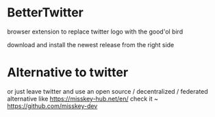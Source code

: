 # BetterTwitter
browser extension to replace twitter logo with the good'ol bird

download and install the newest release from the right side

# Alternative to twitter
or just leave twitter and use an open source / decentralized / federated alternative like https://misskey-hub.net/en/
check it ~ https://github.com/misskey-dev
